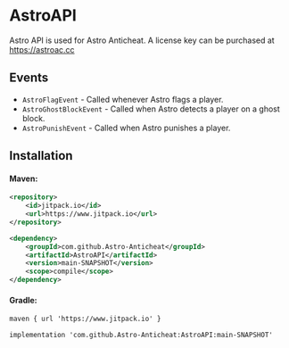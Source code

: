 # AstroAPI
Astro API is used for Astro Anticheat. A license key can be purchased at https://astroac.cc

## Events
- `AstroFlagEvent` - Called whenever Astro flags a player.
- `AstroGhostBlockEvent` - Called when Astro detects a player on a ghost block.
- `AstroPunishEvent` - Called when Astro punishes a player.

## Installation
#### Maven:
```xml
<repository>
    <id>jitpack.io</id>
    <url>https://www.jitpack.io</url>
</repository>

<dependency>
    <groupId>com.github.Astro-Anticheat</groupId>
    <artifactId>AstroAPI</artifactId>
    <version>main-SNAPSHOT</version>
    <scope>compile</scope>
</dependency>
```

#### Gradle:
```xml
maven { url 'https://www.jitpack.io' }

implementation 'com.github.Astro-Anticheat:AstroAPI:main-SNAPSHOT'
```


